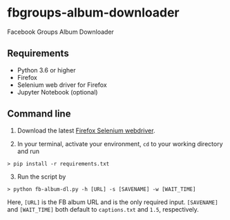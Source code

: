 # fbgroups-album-downloader
Facebook Groups Album Downloader

## Requirements
- Python 3.6 or higher
- Firefox
- Selenium web driver for Firefox
- Jupyter Notebook (optional)

## Command line
1. Download the latest [Firefox Selenium webdriver](https://github.com/mozilla/geckodriver/releases).

1. In your terminal, activate your environment, `cd` to your working directory and run

```
> pip install -r requirements.txt
```

3. Run the script by

```
> python fb-album-dl.py -h [URL] -s [SAVENAME] -w [WAIT_TIME]
```

Here, `[URL]` is the FB album URL and is the only required input. `[SAVENAME]` and `[WAIT_TIME]` both default to `captions.txt` and `1.5`, respectively.